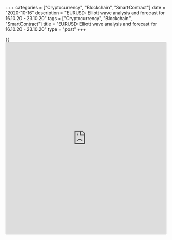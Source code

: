 +++
categories = ["Cryptocurrency", "Blockchain", "SmartContract"]
date = "2020-10-16"
description = "EURUSD: Elliott wave analysis and forecast for 16.10.20 - 23.10.20"
tags = ["Cryptocurrency", "Blockchain", "SmartContract"]
title = "EURUSD: Elliott wave analysis and forecast for 16.10.20 - 23.10.20"
type = "post"
+++

{{<iframe id="large-banner" src="https://www.bounty.group/#slide=1.0" width="100%" height="600" scrolling="no" style="border: 0px solid rgb(216, 221, 230); border-radius: 3px;">}}

2020-10-16

2020-10-16

EURUSD: Elliott wave analysis and forecast for 16.10.20 – 23.10.20Alex
Geuta

 **Main scenario:** consider long positions from corrections above the
level of 1.1605 with a target of 1.2019 – 1.2100.

 **Alternative scenario:** breakout and consolidation below the level of
1.1605 will allow the pair to continue declining to the levels of 1.1375
– 1.1228.

 **Analysis:** Presumably, the first wave 1 continues forming inside the
third wave (3) of larger degree on the [daily](https://www.fintecher.org/2020/03/03/forex-trading-daily-strategy/) time frame. On the H4 time
frame, the third wave iii of 1 formed, and a local correction developed
as the fourth wave iv of 1. Apparently, the fifth wave of smaller degree
v of 1 is developing on the H1 time frame, with wave (i) of v formed and
a local correction nearing completion as wave (ii) of v inside. If the
presumption is correct, the pair will continue to rise to the levels of
1.2019 – 1.2100. The level of 1.1605 is critical in this scenario. Its
breakout will allow the pair to continue falling to the levels of 1.1375
– 1.1228.

* * *

* * *

## Price chart of EURUSD in real time mode

The content of this article reflects the author’s opinion and does not
necessarily reflect the official position of LiteForex. The material
published on this page is provided for informational purposes only and
should not be considered as the provision of investment advice for the
purposes of Directive 2004/39/EC.

Rate this article:

{{value}}

( {{count}} {{title}} )